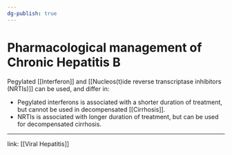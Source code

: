 ```yaml
---
dg-publish: true
---
```


# Pharmacological management of Chronic Hepatitis B
Pegylated [[Interferon]] and [[Nucleos(t)ide reverse transcriptase inhibitors (NRTIs)]] can be used, and differ in:
- Pegylated interferons is associated with a shorter duration of treatment, but cannot be used in decompensated [[Cirrhosis]].
- NRTIs is associated with longer duration of treatment, but can be used for decompensated cirrhosis.

---

link: [[Viral Hepatitis]]